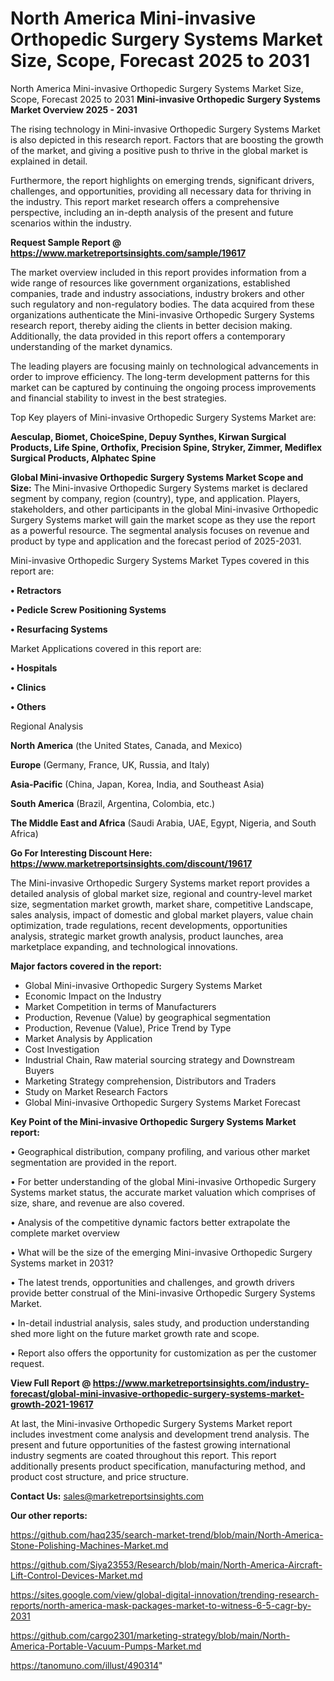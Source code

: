 # North America Mini-invasive Orthopedic Surgery Systems Market Size, Scope, Forecast 2025 to 2031
North America Mini-invasive Orthopedic Surgery Systems Market Size, Scope, Forecast 2025 to 2031
<Strong> Mini-invasive Orthopedic Surgery Systems Market Overview 2025 - 2031</strong>

The rising technology in Mini-invasive Orthopedic Surgery Systems Market is also depicted in this research report. Factors that are boosting the growth of the market, and giving a positive push to thrive in the global market is explained in detail.

Furthermore, the report highlights on emerging trends, significant drivers, challenges, and opportunities, providing all necessary data for thriving in the industry. This report market research offers a comprehensive perspective, including an in-depth analysis of the present and future scenarios within the industry.

<strong>Request Sample Report @ <a href=https://www.marketreportsinsights.com/sample/19617>https://www.marketreportsinsights.com/sample/19617</a></strong>

The market overview included in this report provides information from a wide range of resources like government organizations, established companies, trade and industry associations, industry brokers and other such regulatory and non-regulatory bodies. The data acquired from these organizations authenticate the Mini-invasive Orthopedic Surgery Systems research report, thereby aiding the clients in better decision making. Additionally, the data provided in this report offers a contemporary understanding of the market dynamics.

The leading players are focusing mainly on technological advancements in order to improve efficiency. The long-term development patterns for this market can be captured by continuing the ongoing process improvements and financial stability to invest in the best strategies.

Top Key players of Mini-invasive Orthopedic Surgery Systems Market are:

<strong>Aesculap, Biomet, ChoiceSpine, Depuy Synthes, Kirwan Surgical Products, Life Spine, Orthofix, Precision Spine, Stryker, Zimmer, Mediflex Surgical Products, Alphatec Spine</strong>

<strong><b>Global Mini-invasive Orthopedic Surgery Systems Market Scope and Size:</b></strong>
The Mini-invasive Orthopedic Surgery Systems market is declared segment by company, region (country), type, and application. Players, stakeholders, and other participants in the global Mini-invasive Orthopedic Surgery Systems market will gain the market scope as they use the report as a powerful resource. The segmental analysis focuses on revenue and product by type and application and the forecast period of 2025-2031.

Mini-invasive Orthopedic Surgery Systems Market Types covered in this report are:

<strong>• Retractors

• Pedicle Screw Positioning Systems

• Resurfacing Systems</strong>

Market Applications covered in this report are:

<strong>• Hospitals

• Clinics

• Others</strong> 

Regional Analysis

<strong>North America</strong> (the United States, Canada, and Mexico)

<strong>Europe</strong> (Germany, France, UK, Russia, and Italy)

<strong>Asia-Pacific</strong> (China, Japan, Korea, India, and Southeast Asia)

<strong>South America</strong> (Brazil, Argentina, Colombia, etc.)

<strong>The Middle East and Africa</strong> (Saudi Arabia, UAE, Egypt, Nigeria, and South Africa)

<strong>Go For Interesting Discount Here: <a href=https://www.marketreportsinsights.com/discount/19617>https://www.marketreportsinsights.com/discount/19617</a></strong>

The Mini-invasive Orthopedic Surgery Systems market report provides a detailed analysis of global market size, regional and country-level market size, segmentation market growth, market share, competitive Landscape, sales analysis, impact of domestic and global market players, value chain optimization, trade regulations, recent developments, opportunities analysis, strategic market growth analysis, product launches, area marketplace expanding, and technological innovations.

<strong><b>Major factors covered in the report:</b></strong>
<ul>
  <li>Global Mini-invasive Orthopedic Surgery Systems Market </li>
  <li>Economic Impact on the Industry</li>
  <li>Market Competition in terms of Manufacturers</li>
  <li>Production, Revenue (Value) by geographical segmentation</li>
  <li>Production, Revenue (Value), Price Trend by Type</li>
  <li>Market Analysis by Application</li>
  <li>Cost Investigation</li>
  <li>Industrial Chain, Raw material sourcing strategy and Downstream Buyers</li>
  <li>Marketing Strategy comprehension, Distributors and Traders</li>
  <li>Study on Market Research Factors</li>
  <li>Global Mini-invasive Orthopedic Surgery Systems Market Forecast</li>
</ul>

<strong><b>Key Point of the Mini-invasive Orthopedic Surgery Systems Market report:</b></strong>

• Geographical distribution, company profiling, and various other market segmentation are provided in the report.

• For better understanding of the global Mini-invasive Orthopedic Surgery Systems market status, the accurate market valuation which comprises of size, share, and revenue are also covered.

• Analysis of the competitive dynamic factors better extrapolate the complete market overview

• What will be the size of the emerging Mini-invasive Orthopedic Surgery Systems market in 2031?

• The latest trends, opportunities and challenges, and growth drivers provide better construal of the Mini-invasive Orthopedic Surgery Systems Market.

• In-detail industrial analysis, sales study, and production understanding shed more light on the future market growth rate and scope.

• Report also offers the opportunity for customization as per the customer request.

<strong><b>View Full Report @ <a href=https://www.marketreportsinsights.com/industry-forecast/global-mini-invasive-orthopedic-surgery-systems-market-growth-2021-19617>https://www.marketreportsinsights.com/industry-forecast/global-mini-invasive-orthopedic-surgery-systems-market-growth-2021-19617</a></b></strong>


At last, the Mini-invasive Orthopedic Surgery Systems Market report includes investment come analysis and development trend analysis. The present and future opportunities of the fastest growing international industry segments are coated throughout this report. This report additionally presents product specification, manufacturing method, and product cost structure, and price structure.

<strong>Contact Us:</strong>
sales@marketreportsinsights.com

<strong>Our other reports:</strong>

<a href=https://github.com/haq235/search-market-trend/blob/main/North-America-Stone-Polishing-Machines-Market.md>https://github.com/haq235/search-market-trend/blob/main/North-America-Stone-Polishing-Machines-Market.md</a>

<a href=https://github.com/Siya23553/Research/blob/main/North-America-Aircraft-Lift-Control-Devices-Market.md>https://github.com/Siya23553/Research/blob/main/North-America-Aircraft-Lift-Control-Devices-Market.md</a>

<a href=https://sites.google.com/view/global-digital-innovation/trending-research-reports/north-america-mask-packages-market-to-witness-6-5-cagr-by-2031>https://sites.google.com/view/global-digital-innovation/trending-research-reports/north-america-mask-packages-market-to-witness-6-5-cagr-by-2031</a>

<a href=https://github.com/cargo2301/marketing-strategy/blob/main/North-America-Portable-Vacuum-Pumps-Market.md>https://github.com/cargo2301/marketing-strategy/blob/main/North-America-Portable-Vacuum-Pumps-Market.md</a>

<a href=https://tanomuno.com/illust/490314>https://tanomuno.com/illust/490314</a>"
